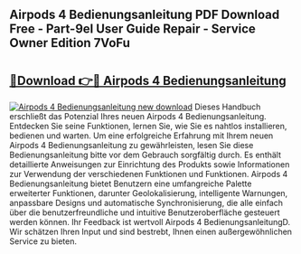 ## Airpods 4 Bedienungsanleitung PDF Download Free - Part-9el User Guide Repair - Service Owner Edition 7VoFu

# <h2><a href="http://df5ark.blite.top/?on=Airpods+4+Bedienungsanleitung">🔗Download 👉🔴 Airpods 4 Bedienungsanleitung</a></h2>

[![Airpods 4 Bedienungsanleitung new download](https://i.imgur.com/lujVjoI.png)](http://df5ark.blite.top/?on=Airpods+4+Bedienungsanleitung)
Dieses Handbuch erschließt das Potenzial Ihres neuen Airpods 4 Bedienungsanleitung. Entdecken Sie seine Funktionen, lernen Sie, wie Sie es nahtlos installieren, bedienen und warten. Um eine erfolgreiche Erfahrung mit Ihrem neuen Airpods 4 Bedienungsanleitung zu gewährleisten, lesen Sie diese Bedienungsanleitung bitte vor dem Gebrauch sorgfältig durch. Es enthält detaillierte Anweisungen zur Einrichtung des Produkts sowie Informationen zur Verwendung der verschiedenen Funktionen und Funktionen. Airpods 4 Bedienungsanleitung bietet Benutzern eine umfangreiche Palette erweiterter Funktionen, darunter Geolokalisierung, intelligente Warnungen, anpassbare Designs und automatische Synchronisierung, die alle einfach über die benutzerfreundliche und intuitive Benutzeroberfläche gesteuert werden können. Ihr Feedback ist wertvoll Airpods 4 BedienungsanleitungD. Wir schätzen Ihren Input und sind bestrebt, Ihnen einen außergewöhnlichen Service zu bieten.
